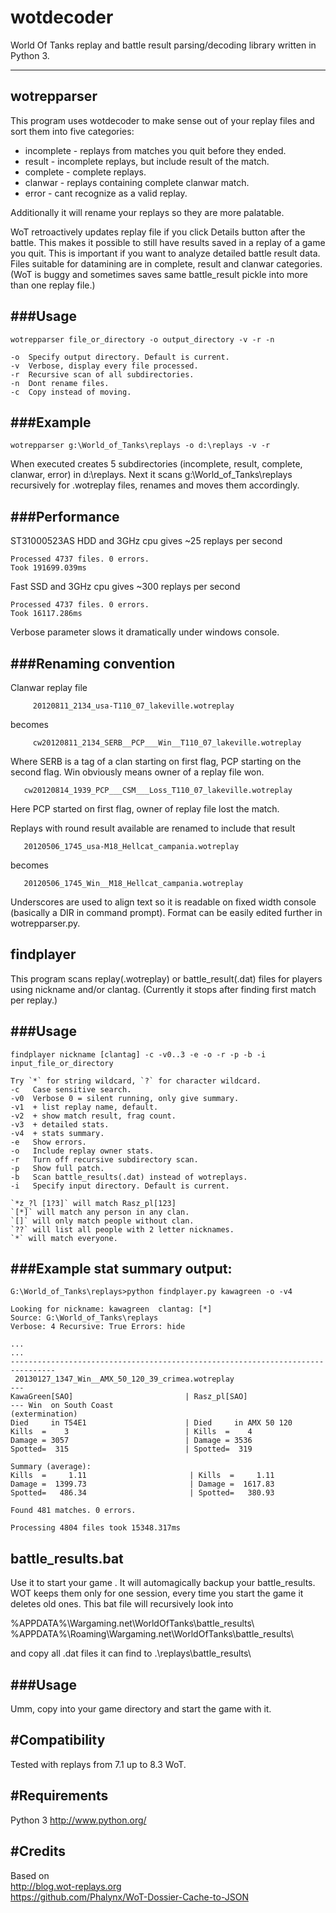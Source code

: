 # wotdecoder

World Of Tanks replay and battle result parsing/decoding library written in Python 3.

--------------
## wotrepparser

This program uses wotdecoder to make sense out of your replay files and sort them into five categories:

  - incomplete  - replays from matches you quit before they ended.
  - result      - incomplete replays, but include result of the match.
  - complete    - complete replays.
  - clanwar     - replays containing complete clanwar match.
  - error       - cant recognize as a valid replay.

Additionally it will rename your replays so they are more palatable.

WoT retroactively updates replay file if you click Details button after the battle. This makes it possible to still
have results saved in a replay of a game you quit. This is important if you want to analyze detailed battle result data.
Files suitable for datamining are in complete, result and clanwar categories.
(WoT is buggy and sometimes saves same battle_result pickle into more than one replay file.)

###Usage
-----
```
wotrepparser file_or_directory -o output_directory -v -r -n

-o  Specify output directory. Default is current.
-v  Verbose, display every file processed.
-r  Recursive scan of all subdirectories.
-n  Dont rename files.
-c  Copy instead of moving.
```

###Example
-------
```
wotrepparser g:\World_of_Tanks\replays -o d:\replays -v -r
```

When executed creates 5 subdirectories (incomplete, result, complete, clanwar, error) in d:\replays. 
Next it scans g:\World_of_Tanks\replays recursively for .wotreplay files, renames and moves them accordingly.

###Performance
-----------
ST31000523AS HDD and 3GHz cpu gives ~25 replays per second
```
Processed 4737 files. 0 errors.
Took 191699.039ms
```

Fast SSD and 3GHz cpu gives ~300 replays per second
```
Processed 4737 files. 0 errors.
Took 16117.286ms
```

Verbose parameter slows it dramatically under windows console.

###Renaming convention
-------------------

Clanwar replay file

         20120811_2134_usa-T110_07_lakeville.wotreplay

becomes

         cw20120811_2134_SERB__PCP___Win__T110_07_lakeville.wotreplay

Where SERB is a tag of a clan starting on first flag, PCP starting on the second flag. Win obviously means owner of a replay file won.

       cw20120814_1939_PCP___CSM___Loss_T110_07_lakeville.wotreplay

Here PCP started on first flag, owner of replay file lost the match.


Replays with round result available are renamed to include that result

       20120506_1745_usa-M18_Hellcat_campania.wotreplay

becomes

       20120506_1745_Win__M18_Hellcat_campania.wotreplay


Underscores are used to align text so it is readable on fixed width console (basically a DIR in command prompt).
Format can be easily edited further in wotrepparser.py.



## findplayer

This program scans replay(.wotreplay) or battle_result(.dat) files for players using nickname and/or clantag.
(Currently it stops after finding first match per replay.)

###Usage
-----
```
findplayer nickname [clantag] -c -v0..3 -e -o -r -p -b -i input_file_or_directory

Try `*` for string wildcard, `?` for character wildcard.
-c   Case sensitive search.
-v0  Verbose 0 = silent running, only give summary.
-v1  + list replay name, default.
-v2  + show match result, frag count.
-v3  + detailed stats.
-v4  + stats summary.
-e   Show errors.
-o   Include replay owner stats.
-r   Turn off recursive subdirectory scan.
-p   Show full patch.
-b   Scan battle_results(.dat) instead of wotreplays.
-i   Specify input directory. Default is current.

`*z_?l [1?3]` will match Rasz_pl[123]
`[*]` will match any person in any clan.
`[]` will only match people without clan.
`??` will list all people with 2 letter nicknames.
`*` will match everyone.
```

###Example stat summary output:
----------------------------
```
G:\World_of_Tanks\replays>python findplayer.py kawagreen -o -v4

Looking for nickname: kawagreen  clantag: [*]
Source: G:\World_of_Tanks\replays
Verbose: 4 Recursive: True Errors: hide

...
...
--------------------------------------------------------------------------------
 20130127_1347_Win__AMX_50_120_39_crimea.wotreplay
---
KawaGreen[SAO]                         | Rasz_pl[SAO]
--- Win  on South Coast                                          (extermination)
Died     in T54E1                      | Died     in AMX 50 120
Kills  =    3                          | Kills  =    4
Damage = 3057                          | Damage = 3536
Spotted=  315                          | Spotted=  319

Summary (average):
Kills  =     1.11                       | Kills  =     1.11
Damage =  1399.73                       | Damage =  1617.83
Spotted=   486.34                       | Spotted=   380.93

Found 481 matches. 0 errors.

Processing 4804 files took 15348.317ms
```




## battle_results.bat

Use it to start your game . It will automagically backup your battle_results. WOT keeps them only for
one session, every time you start the game it deletes old ones. This bat file will recursively look into 

  %APPDATA%\Wargaming.net\WorldOfTanks\battle_results\  
  %APPDATA%\Roaming\Wargaming.net\WorldOfTanks\battle_results\  

and copy all .dat files it can find to .\replays\battle_results\

###Usage
-----
Umm, copy into your game directory and start the game with it.




#Compatibility
-------------
Tested with replays from 7.1 up to 8.3 WoT.

#Requirements
------------
Python 3 http://www.python.org/

#Credits
-------
Based on  
http://blog.wot-replays.org  
https://github.com/Phalynx/WoT-Dossier-Cache-to-JSON  